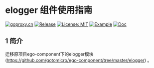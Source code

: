 # elogger 组件使用指南
[![goproxy.cn](https://goproxy.cn/stats/github.com/ego-component/egorm/badges/download-count.svg)](https://goproxy.cn/stats/github.com/ego-component/elogger)
[![Release](https://img.shields.io/github/v/release/ego-component/egorm.svg?style=flat-square)](https://github.com/ego-component/elogger)
[![License: MIT](https://img.shields.io/badge/License-MIT-yellow.svg)](https://opensource.org/licenses/MIT)
[![Example](https://img.shields.io/badge/Examples-2ca5e0?style=flat&logo=appveyor)](https://github.com/ego-component/elogger/tree/master/examples)
[![Doc](https://img.shields.io/badge/Docs-1?style=flat&logo=appveyor)](https://ego.gocn.vip/frame/core/logger.html#_1-example)


## 1 简介
迁移原项目ego-component下的elogger模块 (https://github.com/gotomicro/ego-component/tree/master/elogger) 。
